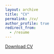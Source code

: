 ```yaml
---
layout: archive
title: "CV"
permalink: /cv/
author_profile: true
redirect_from:
  - /resume
---
```


[Download CV](http://ngancz.github.io/files/Naomi_Gancz_CV_4.27.23_web.pdf)


